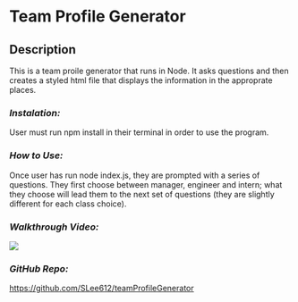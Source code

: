 # **Team Profile Generator**


## Description

This is a team proile generator that runs in Node.  It asks questions and then creates a styled html file that displays the information in the approprate places.  


### *Instalation:*

User must run npm install in their terminal in order to use the program.



### *How to Use:*

Once user has run node index.js, they are prompted with a series of questions.  They first choose between manager, engineer and intern; what they choose will lead them to the next set of questions (they are slightly different for each class choice).



### *Walkthrough Video:*

[![](http://img.youtube.com/vi/yiN0b2yXK5k/0.jpg)](http://www.youtube.com/watch?v=yiN0b2yXK5k "")





### *GitHub Repo:*

https://github.com/SLee612/teamProfileGenerator

